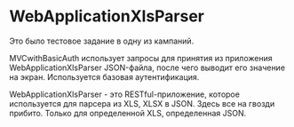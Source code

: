 # WebApplicationXlsParser

Это было тестовое задание в одну из кампаний. 

MVCwithBasicAuth использует запросы для принятия из приложения WebApplicationXlsParser JSON-файла, после чего выводит его значение на экран.
Используется базовая аутентификация.


WebApplicationXlsParser - это RESTful-приложение, которое используется для парсера из XLS, XLSX в JSON.
Здесь все на гвозди прибито. Только для определенной XLS, определенная JSON.
